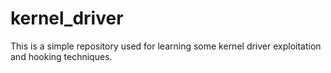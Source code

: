 # kernel_driver
This is a simple repository used for learning some kernel driver exploitation and hooking techniques. 



